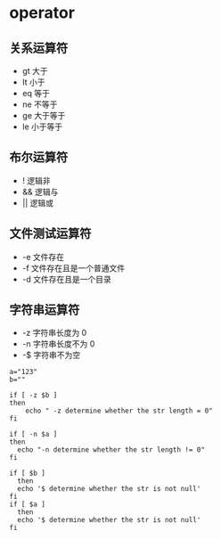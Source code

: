 # operator

## 关系运算符
- gt 大于
- lt 小于
- eq 等于
- ne 不等于
- ge 大于等于
- le 小于等于

## 布尔运算符
- ! 逻辑非
- && 逻辑与
- || 逻辑或


## 文件测试运算符
- -e 文件存在
- -f 文件存在且是一个普通文件
- -d 文件存在且是一个目录


## 字符串运算符

- -z 字符串长度为 0
- -n 字符串长度不为 0
- -$ 字符串不为空

```shell
a="123"
b=""

if [ -z $b ]
then
    echo " -z determine whether the str length = 0"
fi

if [ -n $a ]
then
  echo "-n determine whether the str length != 0"
fi

if [ $b ]
  then
  echo '$ determine whether the str is not null'
fi
if [ $a ]
  then
  echo '$ determine whether the str is not null'
fi

```